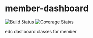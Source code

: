 # member-dashboard

[![Build Status](https://travis-ci.org/botswana-harvard/member-dashboard.svg?branch=develop)](https://travis-ci.org/botswana-harvard/member-dashboard) [![Coverage Status](https://coveralls.io/repos/github/botswana-harvard/member-dashboard/badge.svg?branch=develop)](https://coveralls.io/github/botswana-harvard/member-dashboard?branch=develop)


edc dashboard classes for member

